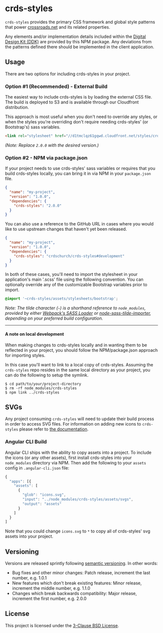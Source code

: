 crds-styles
==========

`crds-styles` provides the primary CSS framework and global style patterns that
power [crossroads.net](http://crossroads.net) and its related properties.

Any elements and/or implementation details included within the [Digital Design
Kit (DDK)](http://github.com/crdschurch/crds-styleguide) are provided by this
NPM package. Any deviations from the patterns defined there should be
implemented in the client application.

Usage
----------

There are two options for including crds-styles in your project.

### Option #1 (Recommended) - External Build

The easiest way to include crds-styles is by loading the external CSS file. The
build is deployed to S3 and is available through our Cloudfront distribution.

This approach is most useful when you don't need to override any styles, or
when the styles you're overriding don't require needing crds-styles' (or
Bootstrap's) sass variables.

```html
<link rel="stylesheet" href="//d1tmclqz61gqwd.cloudfront.net/styles/crds-styles-2.0.0.min.css">
```

_(Note: Replace `2.0.0` with the desired version.)_

### Option #2 - NPM via package.json

If your project needs to use crds-styles' sass variables or requires that you
build crds-styles locally, you can bring it in via NPM in your `package.json`
file.

```json
{
  "name": "my-project",
  "version": "1.0.0",
  "dependencies": {
    "crds-styles": "2.0.0"
  }
}
```

You can also use a reference to the GitHub URL in cases where you would like to
use upstream changes that haven't yet been released.

```json
{
  "name": "my-project",
  "version": "1.0.0",
  "dependencies": {
    "crds-styles": "crdschurch/crds-styles#development"
  }
}
```

In both of these cases, you'll need to import the stylesheet in your
application's main '.scss' file using the following convention. You can
optionally override any of the customizable Bootstrap variables prior to
import.

```scss
@import '~crds-styles/assets/stylesheets/bootstrap';
```

_Note: The tilde character (`~`) is a shorthand reference to `node_modules`,
provided by either [Webpack's SASS Loader](https://github.com/webpack-contrib/sass-loader#imports)
or [node-sass-tilde-importer](https://github.com/matthewdavidson/node-sass-tilde-importer),
depending on your preferred build configuration._

---

#### A note on local development

When making changes to crds-styles locally and in wanting them to be reflected
in your project, you should follow the NPM/package.json approach for importing
styles.

In this case you'll want to link to a local copy of crds-styles. Assuming the
`crds-styles` repo resides in the same local directory as your project, you can
do the following to setup the symlink.

```text
$ cd path/to/your/project-directory
$ rm -rf node_modules/crds-styles
$ npm link ../crds-styles
```

SVGs
--------

Any project consuming `crds-styles` will need to update their build process in
order to access SVG files. For information on adding new icons to `crds-styles`
please refer to [the
documentation](https://github.com/crdschurch/crds-styles/blob/development/src/assets/svgs/README.md).

### Angular CLI Build

Angular CLI ships with the ability to copy assets into a project. To include the
icons (or any other assets), first install crds-styles into your `node_modules`
directory via NPM. Then add the following to your `assets` config in
`.angular-cli.json` file:

```js
{
  "apps": [{
    "assets": [
      {
        "glob": "icons.svg",
        "input": "../node_modules/crds-styles/assets/svgs",
        "output": "assets"
      }
    ]
  }
]
```

Note that you could change `icons.svg` to `*` to copy all of crds-styles' svg
assets into your project.

Versioning
--------

Versions are released sprintly following [semantic
versioning](https://semver.org/). In other words:

- Bug fixes and other minor changes: Patch release, increment the last number,
  e.g. 1.0.1
- New features which don't break existing features: Minor release, increment the
  middle number, e.g. 1.1.0
- Changes which break backwards compatibility: Major release, increment the
  first number, e.g. 2.0.0

License
--------

This project is licensed under the [3-Clause BSD
License](https://opensource.org/licenses/BSD-3-Clause).
